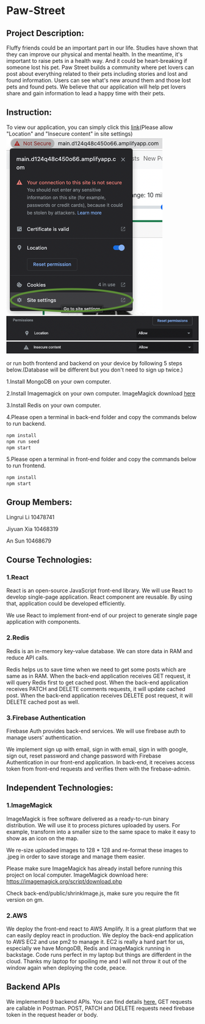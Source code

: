 # Paw-Street

## Project Description:

Fluffy friends could be an important part in our life. Studies have shown that they can improve our physical and mental health. In the meantime, it's important to raise pets in a health way. And it could be heart-breaking if someone lost his pet.
Paw Street builds a community where pet lovers can post about everything related to their pets including stories and lost and found information. Users can see what's new around them and those lost pets and found pets. We believe that our application will help pet lovers share and gain information to lead a happy time with their pets.

## Instruction:

To view our application, you can simply click this [link](https://main.d124q48c450o66.amplifyapp.com/)(Please allow "Location" and "Insecure content" in site settings)
![Alt text](images/PermissionInstruction1.png "Optional title")
![Alt text](images/PermissionInstruction2.png "Optional title")
![Alt text](images/PermissionInstruction3.png "Optional title")

or run both frontend and backend on your device by following 5 steps below.(Database will be different but you don't need to sign up twice.)

1.Install MongoDB on your own computer.

2.Install Imagemagick on your own computer. ImageMagick download [here](https://imagemagick.org/script/download.php)

3.Install Redis on your own computer.

4.Please open a terminal in back-end folder and copy the commands below to run backend.

```
npm install
npm run seed
npm start
```

5.Please open a terminal in front-end folder and copy the commands below to run frontend.

```
npm install
npm start
```

## Group Members:

Lingrui Li 10478741

Jiyuan Xia 10468319

An Sun 10468679

## Course Technologies:

### 1.React

React is an open-source JavaScript front-end library. We will use React to develop single-page application. React component are reusable. By using that, application could be developed efficiently.

We use React to implement front-end of our project to generate single page application with components.

### 2.Redis

Redis is an in-memory key-value database. We can store data in RAM and reduce API calls.

Redis helps us to save time when we need to get some posts which are same as in RAM. When the back-end application receives GET request, it will query Redis first to get cached post. When the back-end application receives PATCH and DELETE comments requests, it will update cached post. When the back-end application receives DELETE post request, it will DELETE cached post as well.

### 3.Firebase Authentication

Firebase Auth provides back-end services. We will use firebase auth to manage users' authentication.

We implement sign up with email, sign in with email, sign in with google, sign out, reset password and change password with Firebase Authentication in our front-end application. In back-end, it receives access token from front-end requests and verifies them with the firebase-admin.

## Independent Technologies:

### 1.ImageMagick

ImageMagick is free software delivered as a ready-to-run binary distribution. We will use it to process pictures uploaded by users. For example, transform into a smaller size to the same space to make it easy to show as an icon on the map.

We re-size uploaded images to 128 \* 128 and re-format these images to .jpeg in order to save storage and manage them easier.

Please make sure ImageMagick has already install before running this project on local computer. ImageMagick download here: https://imagemagick.org/script/download.php

Check back-end/public/shrinkImage.js, make sure you require the fit version on gm.

### 2.AWS

We deploy the front-end react to AWS Amplify. It is a great platform that we can easily deploy react in production. We deploy the back-end application to AWS EC2 and use pm2 to manage it. EC2 is really a hard part for us, especially we have MongoDB, Redis and imageMagick running in backstage. Code runs perfect in my laptop but things are differdent in the cloud. Thanks my laptop for spoiling me and I will not throw it out of the window again when deploying the code, peace.

## Backend APIs

We implemented 9 backend APIs. You can find details [here.](https://documenter.getpostman.com/view/19990402/2s8YzWQfVy) GET requests are callable in Postman. POST, PATCH and DELETE requests need firebase token in the request header or body.
